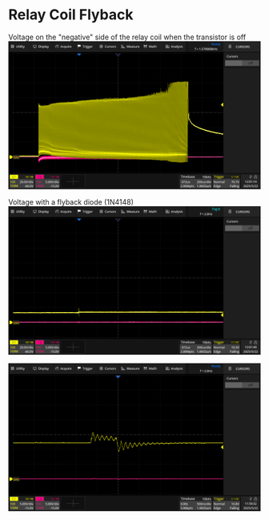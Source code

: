 # Relay Coil Flyback 

Voltage on the "negative" side of the relay coil when the transistor is off
![No flyback protection](no_diode_20Vscale.png)

Voltage with a flyback diode (1N4148)
![Flyback protection - 20V scale](flyback_diode_20Vscale.png)

![Flyback protection - 5V scale](flyback_diode_5Vscale.png)
